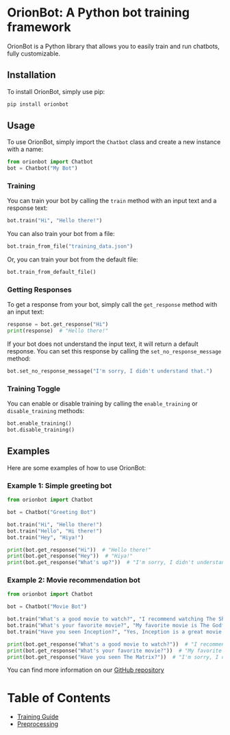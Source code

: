 # OrionBot: A Python bot training framework
OrionBot is a Python library that allows you to easily train and run chatbots, fully customizable.

## Installation
To install OrionBot, simply use pip:
```bash
pip install orionbot
```

## Usage

To use OrionBot, simply import the `Chatbot` class and create a new instance with a name:
```python
from orionbot import Chatbot
bot = Chatbot("My Bot")
```

### Training
You can train your bot by calling the `train` method with an input text and a response text:

```python
bot.train("Hi", "Hello there!")
```

You can also train your bot from a file:
```python
bot.train_from_file("training_data.json")
```

Or, you can train your bot from the default file:
```python
bot.train_from_default_file()
```

### Getting Responses
To get a response from your bot, simply call the `get_response` method with an input text:
```python
response = bot.get_response("Hi")
print(response)  # "Hello there!"
```

If your bot does not understand the input text, it will return a default response. You can set this response by calling the `set_no_response_message` method:

```python
bot.set_no_response_message("I'm sorry, I didn't understand that.")
```

### Training Toggle

You can enable or disable training by calling the `enable_training` or `disable_training` methods:

```python
bot.enable_training()
bot.disable_training()
```

## Examples

Here are some examples of how to use OrionBot:

### Example 1: Simple greeting bot
```python
from orionbot import Chatbot

bot = Chatbot("Greeting Bot")

bot.train("Hi", "Hello there!")
bot.train("Hello", "Hi there!")
bot.train("Hey", "Hiya!")

print(bot.get_response("Hi"))  # "Hello there!"
print(bot.get_response("Hey"))  # "Hiya!"
print(bot.get_response("What's up?"))  # "I'm sorry, I didn't understand that."
```
### Example 2: Movie recommendation bot
```python
from orionbot import Chatbot

bot = Chatbot("Movie Bot")

bot.train("What's a good movie to watch?", "I recommend watching The Shawshank Redemption.")
bot.train("What's your favorite movie?", "My favorite movie is The Godfather.")
bot.train("Have you seen Inception?", "Yes, Inception is a great movie!")

print(bot.get_response("What's a good movie to watch?"))  # "I recommend watching The Shawshank Redemption."
print(bot.get_response("What's your favorite movie?"))  # "My favorite movie is The Godfather."
print(bot.get_response("Have you seen The Matrix?"))  # "I'm sorry, I didn't understand that."
```

 You can find more information on our [GitHub repository](https://github.com/LyubomirT/OrionBot)

 
 # Table of Contents
 
 - [Training Guide](TRAINING.md)
 - [Preprocessing](PREPROCESSING.md)